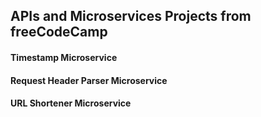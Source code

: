 
## APIs and Microservices Projects from freeCodeCamp

#### Timestamp Microservice
#### Request Header Parser Microservice
#### URL Shortener Microservice